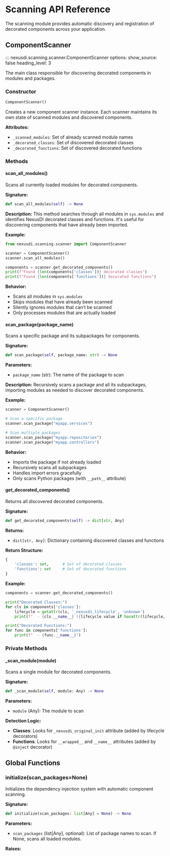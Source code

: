 # Scanning API Reference

The scanning module provides automatic discovery and registration of decorated components across your application.

## ComponentScanner

::: nexusdi.scanning.scanner.ComponentScanner
    options:
      show_source: false
      heading_level: 3

The main class responsible for discovering decorated components in modules and packages.

### Constructor

```python
ComponentScanner()
```

Creates a new component scanner instance. Each scanner maintains its own state of scanned modules and discovered components.

**Attributes:**
- `_scanned_modules`: Set of already scanned module names
- `_decorated_classes`: Set of discovered decorated classes
- `_decorated_functions`: Set of discovered decorated functions

### Methods

#### scan_all_modules()

Scans all currently loaded modules for decorated components.

**Signature:**
```python
def scan_all_modules(self) -> None
```

**Description:**
This method searches through all modules in `sys.modules` and identifies NexusDI decorated classes and functions. It's useful for discovering components that have already been imported.

**Example:**
```python
from nexusdi.scanning.scanner import ComponentScanner

scanner = ComponentScanner()
scanner.scan_all_modules()

components = scanner.get_decorated_components()
print(f"Found {len(components['classes'])} decorated classes")
print(f"Found {len(components['functions'])} decorated functions")
```

**Behavior:**
- Scans all modules in `sys.modules`
- Skips modules that have already been scanned
- Silently ignores modules that can't be scanned
- Only processes modules that are actually loaded

#### scan_package(package_name)

Scans a specific package and its subpackages for components.

**Signature:**
```python
def scan_package(self, package_name: str) -> None
```

**Parameters:**
- `package_name` (str): The name of the package to scan

**Description:**
Recursively scans a package and all its subpackages, importing modules as needed to discover decorated components.

**Example:**
```python
scanner = ComponentScanner()

# Scan a specific package
scanner.scan_package("myapp.services")

# Scan multiple packages
scanner.scan_package("myapp.repositories")
scanner.scan_package("myapp.controllers")
```

**Behavior:**
- Imports the package if not already loaded
- Recursively scans all subpackages
- Handles import errors gracefully
- Only scans Python packages (with `__path__` attribute)

#### get_decorated_components()

Returns all discovered decorated components.

**Signature:**
```python
def get_decorated_components(self) -> dict[str, Any]
```

**Returns:**
- `dict[str, Any]`: Dictionary containing discovered classes and functions

**Return Structure:**
```python
{
    'classes': set,      # Set of decorated classes
    'functions': set     # Set of decorated functions
}
```

**Example:**
```python
components = scanner.get_decorated_components()

print("Decorated Classes:")
for cls in components['classes']:
    lifecycle = getattr(cls, '_nexusdi_lifecycle', 'unknown')
    print(f"  - {cls.__name__} ({lifecycle.value if hasattr(lifecycle, 'value') else lifecycle})")

print("Decorated Functions:")
for func in components['functions']:
    print(f"  - {func.__name__}")
```

### Private Methods

#### _scan_module(module)

Scans a single module for decorated components.

**Signature:**
```python
def _scan_module(self, module: Any) -> None
```

**Parameters:**
- `module` (Any): The module to scan

**Detection Logic:**
- **Classes**: Looks for `_nexusdi_original_init` attribute (added by lifecycle decorators)
- **Functions**: Looks for `__wrapped__` and `__name__` attributes (added by `@inject` decorator)

## Global Functions

### initialize(scan_packages=None)

Initializes the dependency injection system with automatic component scanning.

**Signature:**
```python
def initialize(scan_packages: list[Any] = None) -> None
```

**Parameters:**
- `scan_packages` (list[Any], optional): List of package names to scan. If None, scans all loaded modules.

**Raises:**
